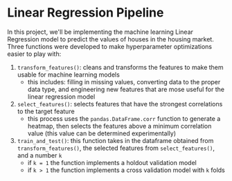 # Linear Regression Pipeline
In this project, we'll be implementing the machine learning Linear Regression model to predict the values of houses in the housing market. 
Three functions were developed to make hyperparameter optimizations easier to play with:
1. `transform_features()`: cleans and transforms the features to make them usable for machine learning models
    * this includes: filling in missing values, converting data to the proper data type, and engineering new features that are mose useful for the linear regression model
2. `select_features()`: selects features that have the strongest correlations to the target feature
    * this process uses the `pandas.DataFrame.corr` function to generate a heatmap, then selects the features above a minimum correlation value (this value can be determined experimentally)
3. `train_and_test()`: this function takes in the dataframe obtained from `transform_features()`, the selected features from `select_features()`, and a number `k`
    * if `k = 1` the function implements a holdout validation model
    * if `k > 1` the function implements a cross validation model with `k` folds

